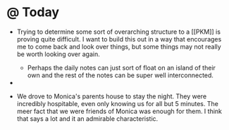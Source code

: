 # @ Today

- Trying to determine some sort of overarching structure to a [[PKM]] is proving quite difficult. I want to build this out in a way that encourages me to come back and look over things, but some things may not really be worth looking over again.
	- Perhaps the daily notes can just sort of float on an island of their own and the rest of the notes can be super well interconnected.
- 

- We drove to Monica's parents house to stay the night. They were incredibly hospitable, even only knowing us for all but 5 minutes. The meer fact that we were friends of Monica was enough for them. I think that says a lot and it an admirable characteristic.